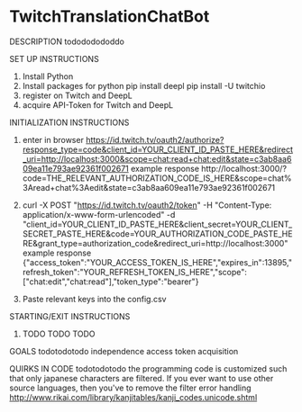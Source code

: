 # TwitchTranslationChatBot
DESCRIPTION
todododododdo

SET UP INSTRUCTIONS
1) Install Python
2) Install packages for python
pip install deepl
pip install -U twitchio
3) register on Twitch and DeepL
4) acquire API-Token for Twitch and DeepL



INITIALIZATION INSTRUCTIONS
1) enter in browser https://id.twitch.tv/oauth2/authorize?response_type=code&client_id=YOUR_CLIENT_ID_PASTE_HERE&redirect_uri=http://localhost:3000&scope=chat:read+chat:edit&state=c3ab8aa609ea11e793ae92361f002671
example response http://localhost:3000/?code=THE_RELEVANT_AUTHORIZATION_CODE_IS_HERE&scope=chat%3Aread+chat%3Aedit&state=c3ab8aa609ea11e793ae92361f002671

2) curl -X POST "https://id.twitch.tv/oauth2/token" -H "Content-Type: application/x-www-form-urlencoded" -d "client_id=YOUR_CLIENT_ID_PASTE_HERE&client_secret=YOUR_CLIENT_SECRET_PASTE_HERE&code=YOUR_AUTHORIZATION_CODE_PASTE_HERE&grant_type=authorization_code&redirect_uri=http://localhost:3000"
example response {"access_token":"YOUR_ACCESS_TOKEN_IS_HERE","expires_in":13895,"refresh_token":"YOUR_REFRESH_TOKEN_IS_HERE","scope":["chat:edit","chat:read"],"token_type":"bearer"}

3) Paste relevant keys into the config.csv



STARTING/EXIT INSTRUCTIONS
1) TODO TODO TODO



GOALS 
todotodotodo
independence
access token acquisition



QUIRKS IN CODE
todotodotodo
the programming code is customized such that only japanese characters are filtered. If you ever want to use other source languages, then you've to remove the filter
error handling
http://www.rikai.com/library/kanjitables/kanji_codes.unicode.shtml